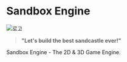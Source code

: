 # Sandbox Engine

![로고](../Resources/Logo.png)

> **"Let's build the best sandcastle ever!"**

Sandbox Engine - The 2D & 3D Game Engine.
